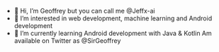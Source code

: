 - 👋 Hi, I’m Geoffrey but you can call me @Jeffx-ai
- 👀 I’m interested in web development, machine learning and Android development
- 🌱 I’m currently learning Android development with Java & Kotlin
Am available on Twitter as @SirGeoffrey
<!---
Jeffx-ai/Jeffx-ai is a ✨ special ✨ repository because its `README.md` (this file) appears on your GitHub profile.
You can click the Preview link to take a look at your changes.
--->

